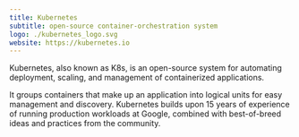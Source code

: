 ```yaml
---
title: Kubernetes
subtitle: open-source container-orchestration system
logo: ./kubernetes_logo.svg
website: https://kubernetes.io
---
```


Kubernetes, also known as K8s, is an open-source system for automating deployment, scaling, and management of containerized applications.

It groups containers that make up an application into logical units for easy management and discovery. Kubernetes builds upon 15 years of experience of running production workloads at Google, combined with best-of-breed ideas and practices from the community.